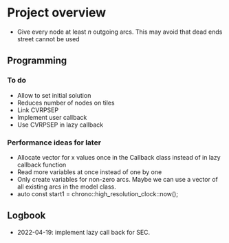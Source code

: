 #  Project overview

- Give every node at least _n_ outgoing arcs. This may avoid that dead ends street cannot be used

## Programming

### To do
- Allow to set initial solution
- Reduces number of nodes on tiles
- Link CVRPSEP
- Implement user callback
- Use CVRPSEP in lazy callback

### Performance ideas for later
- Allocate vector for x values once in the Callback class instead of in lazy callback function
- Read more variables at once instead of one by one
- Only create variables for non-zero arcs. Maybe we can use a vector of all existing arcs in the model class.
- auto const start1 = chrono::high_resolution_clock::now();

## Logbook
- 2022-04-19: implement lazy call back for SEC.
